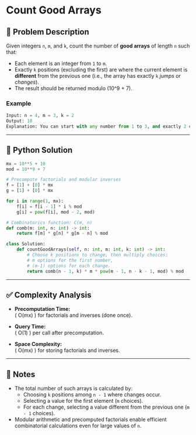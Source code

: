 # Count Good Arrays

## 🧩 Problem Description

Given integers `n`, `m`, and `k`, count the number of **good arrays** of length `n` such that:

- Each element is an integer from `1` to `m`.
- Exactly `k` positions (excluding the first) are where the current element is **different** from the previous one (i.e., the array has exactly `k` *jumps* or *changes*).
- The result should be returned modulo \(10^9 + 7\).

### Example
```python
Input: n = 4, m = 3, k = 2  
Output: 18  
Explanation: You can start with any number from 1 to 3, and exactly 2 changes are allowed from left to right.
```

---

## 🐍 Python Solution

```python
mx = 10**5 + 10
mod = 10**9 + 7

# Precompute factorials and modular inverses
f = [1] + [0] * mx
g = [1] + [0] * mx

for i in range(1, mx):
    f[i] = f[i - 1] * i % mod
    g[i] = pow(f[i], mod - 2, mod)

# Combinatorics function: C(m, n)
def comb(m: int, n: int) -> int:
    return f[m] * g[n] * g[m - n] % mod

class Solution:
    def countGoodArrays(self, n: int, m: int, k: int) -> int:
        # Choose k positions to change, then multiply choices:
        # m options for the first number,
        # (m-1) options for each change.
        return comb(n - 1, k) * m * pow(m - 1, n - k - 1, mod) % mod
```

---

## ✅ Complexity Analysis

- **Precomputation Time:**  
  \( O(mx) \) for factorials and inverses (done once).
- **Query Time:**  
  \( O(1) \) per call after precomputation.

- **Space Complexity:**  
  \( O(mx) \) for storing factorials and inverses.

---

## 📝 Notes

- The total number of such arrays is calculated by:
  - Choosing `k` positions among `n - 1` where changes occur.
  - Selecting a value for the first element (`m` choices).
  - For each change, selecting a value different from the previous one (`m - 1` choices).
- Modular arithmetic and precomputed factorials enable efficient combinatorial calculations even for large values of `n`.

